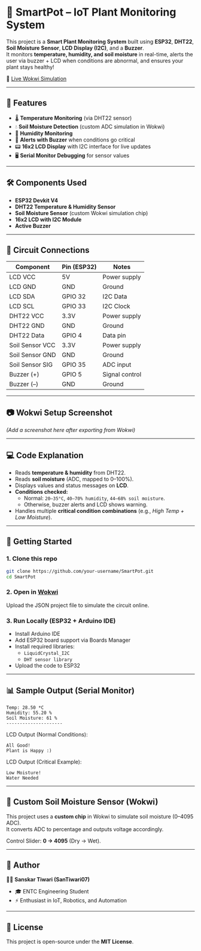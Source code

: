 # 🌱 SmartPot – IoT Plant Monitoring System  

This project is a **Smart Plant Monitoring System** built using **ESP32**, **DHT22**, **Soil Moisture Sensor**, **LCD Display (I2C)**, and a **Buzzer**.  
It monitors **temperature, humidity, and soil moisture** in real-time, alerts the user via buzzer + LCD when conditions are abnormal, and ensures your plant stays healthy!  

🔗 [Live Wokwi Simulation](https://wokwi.com/projects/439905054035220481)  

---

## 📌 Features  
- 🌡️ **Temperature Monitoring** (via DHT22 sensor)  
- 💧 **Soil Moisture Detection** (custom ADC simulation in Wokwi)  
- 💨 **Humidity Monitoring**  
- 🔔 **Alerts with Buzzer** when conditions go critical  
- 📟 **16x2 LCD Display** with I2C interface for live updates  
- 🖥️ **Serial Monitor Debugging** for sensor values  

---

## 🛠️ Components Used  
- **ESP32 Devkit V4**  
- **DHT22 Temperature & Humidity Sensor**  
- **Soil Moisture Sensor** (custom Wokwi simulation chip)  
- **16x2 LCD with I2C Module**  
- **Active Buzzer**  

---

## 🔌 Circuit Connections  

| Component | Pin (ESP32) | Notes |
|-----------|-------------|-------|
| LCD VCC   | 5V          | Power supply |
| LCD GND   | GND         | Ground |
| LCD SDA   | GPIO 32     | I2C Data |
| LCD SCL   | GPIO 33     | I2C Clock |
| DHT22 VCC | 3.3V        | Power supply |
| DHT22 GND | GND         | Ground |
| DHT22 Data| GPIO 4      | Data pin |
| Soil Sensor VCC | 3.3V | Power supply |
| Soil Sensor GND | GND | Ground |
| Soil Sensor SIG | GPIO 35 | ADC input |
| Buzzer (+) | GPIO 5 | Signal control |
| Buzzer (–) | GND | Ground |

---

## 📷 Wokwi Setup Screenshot  
*(Add a screenshot here after exporting from Wokwi)*  

---

## 💻 Code Explanation  
- Reads **temperature & humidity** from DHT22.  
- Reads **soil moisture** (ADC, mapped to 0–100%).  
- Displays values and status messages on **LCD**.  
- **Conditions checked:**  
  - Normal: `20–35°C`, `40–70% humidity`, `44–68% soil moisture`.  
  - Otherwise, buzzer alerts and LCD shows warning.  
- Handles multiple **critical condition combinations** (e.g., *High Temp + Low Moisture*).  

---

## 🚀 Getting Started  

### 1. Clone this repo  
```bash
git clone https://github.com/your-username/SmartPot.git
cd SmartPot
```

### 2. Open in [Wokwi](https://wokwi.com)  
Upload the JSON project file to simulate the circuit online.  

### 3. Run Locally (ESP32 + Arduino IDE)  
- Install Arduino IDE  
- Add ESP32 board support via Boards Manager  
- Install required libraries:  
  - `LiquidCrystal_I2C`  
  - `DHT sensor library`  
- Upload the code to ESP32  

---

## 📊 Sample Output (Serial Monitor)  
```
Temp: 28.50 *C
Humidity: 55.20 %
Soil Moisture: 61 %
---------------------
```

LCD Output (Normal Conditions):  
```
All Good!
Plant is Happy :)
```

LCD Output (Critical Example):  
```
Low Moisture!
Water Needed
```

---

## 📝 Custom Soil Moisture Sensor (Wokwi)  
This project uses a **custom chip** in Wokwi to simulate soil moisture (0–4095 ADC).  
It converts ADC to percentage and outputs voltage accordingly.  

Control Slider: **0 → 4095** (Dry → Wet).  

---

## 📌 Author  
👨‍💻 **Sanskar Tiwari (SanTiwari07)**  
- 🎓 ENTC Engineering Student  
- ⚡ Enthusiast in IoT, Robotics, and Automation  

---

## 📜 License  
This project is open-source under the **MIT License**.  
